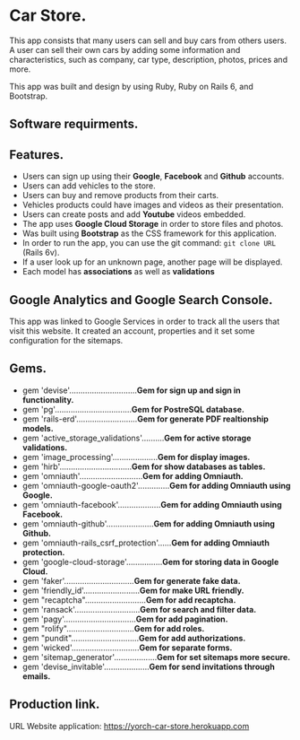 # Car Store.

This app consists that many users can sell and buy cars from others users.
A user can sell their own cars by adding some information and characteristics, 
such as company, car type, description, photos, prices and more.

This app was built and design by using Ruby, Ruby on Rails 6, and Bootstrap.

## Software requirments.

## Features.

* Users can sign up using their **Google**, **Facebook** and **Github** accounts.
* Users can add vehicles to the store.
* Users can buy and remove products from their carts.
* Vehicles products could have images and videos as their presentation.
* Users can create posts and add **Youtube** videos embedded.
* The app uses **Google Cloud Storage** in order to store files and photos.
* Was built using **Bootstrap** as the CSS framework for this application.
* In order to run the app, you can use the git command: `git clone URL` (Rails 6v).
* If a user look up for an unknown page, another page will be displayed.
* Each model has **associations** as well as **validations**

## Google Analytics and Google Search Console.

This app was linked to Google Services in order to track all the users that visit this website.
It created an account, properties and it set some configuration for the sitemaps.

## Gems.

* gem 'devise'..............................**Gem for sign up and sign in functionality.**
* gem 'pg'..................................**Gem for PostreSQL database.**
* gem 'rails-erd'...........................**Gem for generate PDF realtionship models.**
* gem 'active_storage_validations'..........**Gem for active storage validations.**
* gem 'image_processing'....................**Gem for display images.**
* gem 'hirb'................................**Gem for show databases as tables.**
* gem 'omniauth'............................**Gem for adding Omniauth.**
* gem 'omniauth-google-oauth2'..............**Gem for adding Omniauth using Google.**
* gem 'omniauth-facebook'...................**Gem for adding Omniauth using Facebook.**
* gem 'omniauth-github'.....................**Gem for adding Omniauth using Github.**
* gem 'omniauth-rails_csrf_protection'......**Gem for adding Omniauth protection.**
* gem 'google-cloud-storage'................**Gem for storing data in Google Cloud.**
* gem 'faker'...............................**Gem for generate fake data.**
* gem 'friendly_id'.........................**Gem for make URL friendly.**
* gem "recaptcha"...........................**Gem for add recaptcha.**
* gem 'ransack'.............................**Gem for search and filter data.**
* gem 'pagy'................................**Gem for add pagination.**
* gem "rolify"..............................**Gem for add roles.**
* gem "pundit"..............................**Gem for add authorizations.**
* gem 'wicked'..............................**Gem for separate forms.**
* gem 'sitemap_generator'...................**Gem for set sitemaps more secure.**
* gem 'devise_invitable'....................**Gem for send invitations through emails.**

## Production link.

URL Website application: https://yorch-car-store.herokuapp.com
